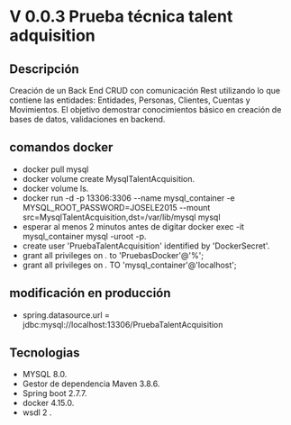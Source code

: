 # V 0.0.3 Prueba técnica talent adquisition

## Descripción 

Creación de un Back End CRUD con comunicación Rest utilizando lo que contiene las entidades: Entidades, Personas, Clientes, Cuentas y Movimientos. El objetivo demostrar conocimientos básico en creación de bases de datos, validaciones en backend.

## comandos docker 

* docker pull mysql
* docker volume create MysqlTalentAcquisition.
* docker volume ls.
* docker run -d -p 13306:3306 --name mysql_container -e MYSQL_ROOT_PASSWORD=JOSELE2015 --mount src=MysqlTalentAcquisition,dst=/var/lib/mysql mysql
* esperar al menos 2 minutos antes de digitar docker exec -it mysql_container mysql -uroot -p.
* create user 'PruebaTalentAcquisition' identified by 'DockerSecret'.
* grant all privileges on *.* to 'PruebasDocker'@'%';
* grant all privileges on *.* TO 'mysql_container'@'localhost';

## modificación en producción
* spring.datasource.url = jdbc:mysql://localhost:13306/PruebaTalentAcquisition

## Tecnologias
- MYSQL 8.0.
- Gestor de dependencia Maven 3.8.6.
- Spring boot 2.7.7.
- docker 4.15.0.
- wsdl 2 .